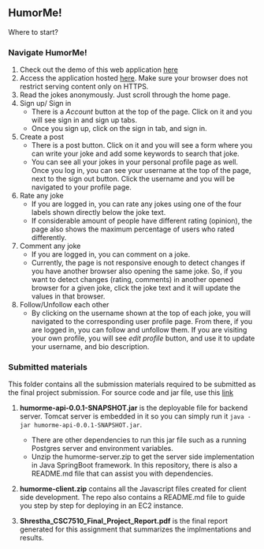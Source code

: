 HumorMe!
--------

Where to start?

### Navigate HumorMe!

1. Check out the demo of this web application [here](https://www.youtube.com/watch?v=spTFk1AgGv8)
2. Access the application hosted [here](http://3.143.17.104:3000). Make sure your browser does not restrict serving content only on HTTPS.
3. Read the jokes anonymously. Just scroll through the home page.
4. Sign up/ Sign in
   - There is a *Account* button at the top of the page. Click on it and you will see sign in and sign up tabs.
   - Once you sign up, click on the sign in tab, and sign in.
5. Create a post
   - There is a post button. Click on it and you will see a form where you can write your joke and add some keywords to search that joke.
   - You can see all your jokes in your personal profile page as well. Once you log in, you can see your username at the top of the page, next to the sign out button. Click the username and you will be navigated to your profile page.
6. Rate any joke
   - If you are logged in, you can rate any jokes using one of the four labels shown directly below the joke text.
   - If considerable amount of people have different rating (opinion), the page also shows the maximum percentage of users who rated differently.
7. Comment any joke
   - If you are logged in, you can comment on a joke.
   - Currently, the page is not responsive enough to detect changes if you have another browser also opening the same joke. So, if you want to detect changes (rating, comments) in another opened browser for a given joke, click the joke text and it will update the values in that browser.
8. Follow/Unfollow each other
   - By clicking on the username shown at the top of each joke, you will navigated to the corresponding user profile page. From there, if you are logged in, you can follow and unfollow them. If you are visiting your own profile, you will see *edit profile* button, and use it to update your username, and bio description.

### Submitted materials

This folder contains all the submission materials required to be submitted as the final project submission. For source code and jar file, use this [link](https://lsumail2-my.sharepoint.com/:f:/g/personal/sshre35_lsu_edu/EpwlkFc38QFPoEyJ2Da1kGsBDBeePo2HWmWPOXYk36yLcA?e=wQKUA9)

1. **humorme-api-0.0.1-SNAPSHOT.jar** is the deployable file for backend server. Tomcat server is embedded in it so you can simply run it `java -jar humorme-api-0.0.1-SNAPSHOT.jar`.

   - There are other dependencies to run this jar file such as a running Postgres server and environment variables.
   - Unzip the humorme-server.zip to get the server side implementation in Java SpringBoot framework. In this repository, there is also a README.md file that can assist you with dependencies.
2. **humorme-client.zip** contains all the Javascript files created for client side development. The repo also contains a README.md file to guide you step by step for deploying in an EC2 instance.
3. **Shrestha_CSC7510_Final_Project_Report.pdf** is the final report generated for this assignment that summarizes the implmentations and results.

